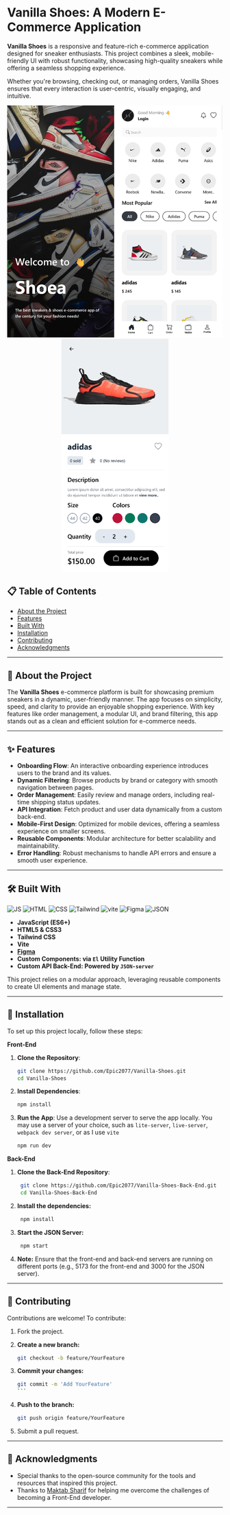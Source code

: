 # Vanilla Shoes: A Modern E-Commerce Application

**Vanilla Shoes** is a responsive and feature-rich e-commerce application designed for sneaker enthusiasts. This project combines a sleek, mobile-friendly UI with robust functionality, showcasing high-quality sneakers while offering a seamless shopping experience.

Whether you're browsing, checking out, or managing orders, Vanilla Shoes ensures that every interaction is user-centric, visually engaging, and intuitive.

<div align="center"> <img src="./src/assets/screenshots/Screen Shot 2024-11-15 at 01.12.22.png" width="250px"/> <img src="./src/assets/screenshots/Screen Shot 2024-11-15 at 01.12.52.png" width="250px"/> <img src="./src/assets/screenshots/Screen Shot 2024-11-23 at 01.11.43.png" width="250px"/> </div>

## 📋 Table of Contents

- [About the Project](#about-the-project)
- [Features](#features)
- [Built With](#built-with)
- [Installation](#installation)
- [Contributing](#contributing)
- [Acknowledgments](#acknowledgments)

---

## 🎯 About the Project

The **Vanilla Shoes** e-commerce platform is built for showcasing premium sneakers in a dynamic, user-friendly manner. The app focuses on simplicity, speed, and clarity to provide an enjoyable shopping experience. With key features like order management, a modular UI, and brand filtering, this app stands out as a clean and efficient solution for e-commerce needs.

---

## ✨ Features

- **Onboarding Flow**: An interactive onboarding experience introduces users to the brand and its values.
- **Dynamic Filtering**: Browse products by brand or category with smooth navigation between pages.
- **Order Management**: Easily review and manage orders, including real-time shipping status updates.
- **API Integration**: Fetch product and user data dynamically from a custom back-end.
- **Mobile-First Design**: Optimized for mobile devices, offering a seamless experience on smaller screens.
- **Reusable Components**: Modular architecture for better scalability and maintainability.
- **Error Handling**: Robust mechanisms to handle API errors and ensure a smooth user experience.

---

## 🛠️ Built With

![JS](https://img.shields.io/badge/JavaScript-323330?style=for-the-badge&logo=javascript&logoColor=F7DF1E) ![HTML](https://img.shields.io/badge/HTML5-E34F26?style=for-the-badge&logo=html5&logoColor=white) ![CSS](https://img.shields.io/badge/CSS3-1572B6?style=for-the-badge&logo=css3&logoColor=white) ![Tailwind](https://img.shields.io/badge/Tailwind_CSS-38B2AC?style=for-the-badge&logo=tailwind-css&logoColor=white) ![vite](https://img.shields.io/badge/vite-%23646CFF.svg?style=for-the-badge&logo=vite&logoColor=white) ![Figma](https://img.shields.io/badge/Figma-F24E1E?style=for-the-badge&logo=figma&logoColor=white) ![JSON](https://img.shields.io/badge/json-5E5C5C?style=for-the-badge&logo=json&logoColor=white)

- **JavaScript (ES6+)**
- **HTML5 & CSS3**
- **Tailwind CSS**
- **Vite**
- **[Figma](https://www.figma.com/design/ku0eN6V3Qga0p9rmboXPcC/shoe-exercise?node-id=0-1&t=GPeKBtALkxkTluEY-1)**
- **Custom Components: via `El` Utility Function**
- **Custom API Back-End: Powered by `JSON-server`**

This project relies on a modular approach, leveraging reusable components to create UI elements and manage state.

---

## 🚀 Installation

To set up this project locally, follow these steps:

**Front-End**

1. **Clone the Repository**:
   ```bash
   git clone https://github.com/Epic2077/Vanilla-Shoes.git
   cd Vanilla-Shoes
   ```
2. **Install Dependencies**:
   ```bash
   npm install
   ```
3. **Run the App**:
   Use a development server to serve the app locally. You may use a server of your choice, such as `lite-server`, `live-server`, `webpack dev server`, or as I use `vite`
   ```bash
   npm run dev
   ```

**Back-End**

1. **Clone the Back-End Repository**:

   ```bash
    git clone https://github.com/Epic2077/Vanilla-Shoes-Back-End.git
    cd Vanilla-Shoes-Back-End
   ```

2. **Install the dependencies:**

   ```bash
    npm install
   ```

3. **Start the JSON Server:**

   ```bash
    npm start
   ```

4. **Note:** Ensure that the front-end and back-end servers are running on different ports (e.g., 5173 for the front-end and 3000 for the JSON server).

---

## 🤝 Contributing

Contributions are welcome! To contribute:

1. Fork the project.

2. **Create a new branch:**

   ```bash
   git checkout -b feature/YourFeature
   ```

3. **Commit your changes:**

   ````bash
   git commit -m 'Add YourFeature'
   ```
   ````

4. **Push to the branch:**

   ```bash
   git push origin feature/YourFeature
   ```

5. Submit a pull request.

---

## 👏 Acknowledgments

- Special thanks to the open-source community for the tools and resources that inspired this project.
- Thanks to [Maktab Sharif](https://www.google.com/url?sa=t&source=web&rct=j&opi=89978449&url=https://maktabsharif.ir/&ved=2ahUKEwinmq3kzc-JAxU_hv0HHRmTJzgQFnoECBoQAQ&usg=AOvVaw0Zpog7mWc26mxQ5yxC_XN3) for helping me overcome the challenges of becoming a Front-End developer.

---
